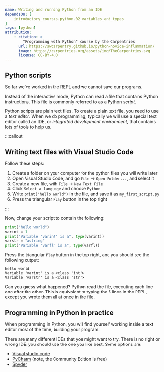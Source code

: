 ```yaml
---
name: Writing and running Python from an IDE
dependsOn: [
    introductory_courses.python.02_variables_and_types
]
tags: [python]
attribution: 
    - citation: >
        "Programming with Python" course by the Carpentries
      url: https://swcarpentry.github.io/python-novice-inflammation/
      image: https://carpentries.org/assets/img/TheCarpentries.svg
      license: CC-BY-4.0
---
```


## Python scripts

So far we've worked in the REPL and we cannot save our programs.

Instead of the interactive mode, Python can read a file that contains Python instructions.
This file is commonly referred to as a Python *script*.

Python scripts are plain text files.
To create a plain text file, you need to use a *text editor*.
When we do programming, typically we will use a special text editor called an IDE, or *integrated development environment*, that contains lots of tools to help us.

:::callout
## Writing text files with Visual Studio Code

Follow these steps:

1. Create a folder on your computer for the python files you will write later
2. Open Visual Studio Code, and go `File` -> `Open Folder...`, and select it
3. Create a new file, with `File` -> `New Text File`
4. Click `Select a language` and choose `Python`
5. Write `print("hello world")` in the file, and save it as `my_first_script.py`
6. Press the triangular `Play` button in the top right

:::

Now, change your script to contain the following:

~~~ python
print("hello world")
varint = 1
print("Variable 'varint' is a", type(varint))
varstr = "astring"
print("Variable 'varfl' is a", type(varfl))
~~~

Press the triangular `Play` button in the top right, and you should see the following output:

~~~
hello world
Variable 'varint' is a <class 'int'>
Variable 'varstr' is a <class 'str'>
~~~

Can you guess what happened?
Python read the file, executing each line one after the other.
This is equivalent to typing the 5 lines in the REPL, except you wrote them all at once in the file.

## Programming in Python in practice

When programming in Python, you will find yourself working inside a text editor most of the time, building your program.

There are many different IDEs that you might want to try.
There is no right or wrong IDE: you should use the one you like best.
Some options are:

- [Visual studio code](https://code.visualstudio.com/)
- [PyCharm](https://www.jetbrains.com/pycharm/) (note, the Community Edition is free)
- [Spyder](https://www.spyder-ide.org/)
